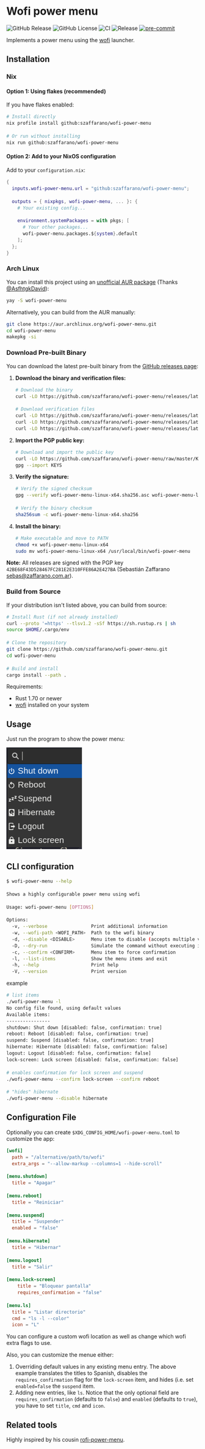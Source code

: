 # Wofi power menu

![GitHub Release](https://img.shields.io/github/v/release/szaffarano/wofi-power-menu?sort=date)
![GitHub License](https://img.shields.io/github/license/szaffarano/wofi-power-menu)
![CI](https://github.com/szaffarano/wofi-power-menu/actions/workflows/ci.yml/badge.svg)
![Release](https://github.com/szaffarano/wofi-power-menu/actions/workflows/release.yml/badge.svg)
[![pre-commit](https://img.shields.io/badge/pre--commit-enabled-brightgreen?logo=pre-commit)](https://github.com/pre-commit/pre-commit)

Implements a power menu using the [wofi](https://sr.ht/~scoopta/wofi/) launcher.

## Installation

### Nix

#### Option 1: Using flakes (recommended)

If you have flakes enabled:

```bash
# Install directly
nix profile install github:szaffarano/wofi-power-menu

# Or run without installing
nix run github:szaffarano/wofi-power-menu
```

#### Option 2: Add to your NixOS configuration

Add to your `configuration.nix`:

```nix
{
  inputs.wofi-power-menu.url = "github:szaffarano/wofi-power-menu";
  
  outputs = { nixpkgs, wofi-power-menu, ... }: {
    # Your existing config...
    
    environment.systemPackages = with pkgs; [
      # Your other packages...
      wofi-power-menu.packages.${system}.default
    ];
  };
}
```

### Arch Linux

You can install this project using an [unofficial AUR
package](https://aur.archlinux.org/packages/wofi-power-menu) (Thanks
[@AsfhtgkDavid](https://github.com/AsfhtgkDavid)):

```bash
yay -S wofi-power-menu
```

Alternatively, you can build from the AUR manually:

```bash
git clone https://aur.archlinux.org/wofi-power-menu.git
cd wofi-power-menu
makepkg -si
```

### Download Pre-built Binary

You can download the latest pre-built binary from the [GitHub releases page](https://github.com/szaffarano/wofi-power-menu/releases):

1. **Download the binary and verification files:**

   ```bash
   # Download the binary
   curl -LO https://github.com/szaffarano/wofi-power-menu/releases/latest/download/wofi-power-menu-linux-x64
   
   # Download verification files
   curl -LO https://github.com/szaffarano/wofi-power-menu/releases/latest/download/wofi-power-menu-linux-x64.asc
   curl -LO https://github.com/szaffarano/wofi-power-menu/releases/latest/download/wofi-power-menu-linux-x64.sha256
   curl -LO https://github.com/szaffarano/wofi-power-menu/releases/latest/download/wofi-power-menu-linux-x64.sha256.asc
   ```

2. **Import the PGP public key:**

   ```bash
   # Download and import the public key
   curl -LO https://github.com/szaffarano/wofi-power-menu/raw/master/KEYS
   gpg --import KEYS
   ```

3. **Verify the signature:**

   ```bash
   # Verify the signed checksum
   gpg --verify wofi-power-menu-linux-x64.sha256.asc wofi-power-menu-linux-x64.sha256
   
   # Verify the binary checksum
   sha256sum -c wofi-power-menu-linux-x64.sha256
   ```

4. **Install the binary:**

   ```bash
   # Make executable and move to PATH
   chmod +x wofi-power-menu-linux-x64
   sudo mv wofi-power-menu-linux-x64 /usr/local/bin/wofi-power-menu
   ```

**Note:** All releases are signed with the PGP key
`42BE68F43D528467FC281E2E310FFE86A2E427BA` (Sebastián Zaffarano
<sebas@zaffarano.com.ar>).

### Build from Source

If your distribution isn't listed above, you can build from source:

```bash
# Install Rust (if not already installed)
curl --proto '=https' --tlsv1.2 -sSf https://sh.rustup.rs | sh
source $HOME/.cargo/env

# Clone the repository
git clone https://github.com/szaffarano/wofi-power-menu.git
cd wofi-power-menu

# Build and install
cargo install --path .
```

Requirements:
- Rust 1.70 or newer
- [wofi](https://sr.ht/~scoopta/wofi/) installed on your system

## Usage

Just run the program to show the power menu:

![wofi-power-menu](./img/wpm.png)

## CLI configuration

```bash
$ wofi-power-menu --help

Shows a highly configurable power menu using wofi

Usage: wofi-power-menu [OPTIONS]

Options:
  -v, --verbose                Print additional information
  -w, --wofi-path <WOFI_PATH>  Path to the wofi binary
  -d, --disable <DISABLE>      Menu item to disable (accepts multiple values)
  -D, --dry-run                Simulate the command without executing it
  -c, --confirm <CONFIRM>      Menu item to force confirmation
  -l, --list-items             Show the menu items and exit
  -h, --help                   Print help
  -V, --version                Print version
```

example

```bash
# list items
./wofi-power-menu -l
No config file found, using default values
Available items:
----------------
shutdown: Shut down [disabled: false, confirmation: true]
reboot: Reboot [disabled: false, confirmation: true]
suspend: Suspend [disabled: false, confirmation: true]
hibernate: Hibernate [disabled: false, confirmation: false]
logout: Logout [disabled: false, confirmation: false]
lock-screen: Lock screen [disabled: false, confirmation: false]

# enables confirmation for lock screen and suspend
./wofi-power-menu --confirm lock-screen --confirm reboot

# "hides" hibernate
./wofi-power-menu --disable hibernate
```

## Configuration File

Optionally you can create `$XDG_CONFIG_HOME/wofi-power-menu.toml` to customize
the app:

```toml
[wofi]
  path = "/alternative/path/to/wofi"
  extra_args = "--allow-markup --columns=1 --hide-scroll"

[menu.shutdown]
  title = "Apagar"

[menu.reboot]
  title = "Reiniciar"

[menu.suspend]
  title = "Suspender"
  enabled = "false"

[menu.hibernate]
  title = "Hibernar"

[menu.logout]
  title = "Salir"

[menu.lock-screen]
    title = "Bloquear pantalla"
    requires_confirmation = "false"

[menu.ls]
  title = "Listar directorio"
  cmd = "ls -l --color"
  icon = "L"
```

You can configure a custom wofi location as well as change which wofi extra
flags to use.

Also, you can customize the menue either:

1. Overriding default values in any existing menu entry. The above example
   translates the titles to Spanish, disables the `requires_confirmation` flag
   for the `lock-screen` item, and hides (i.e. set `enabled=false` the
   `suspend` item.
1. Adding new entries, like `ls`. Notice that the only optional field are
   `requires_confirmation` (defaults to `false`) and `enabled` (defaults to
   `true`), you have to set `title`, `cmd` and `icon`.

## Related tools

Highly inspired by his cousin [rofi-power-menu](https://github.com/jluttine/rofi-power-menu).
